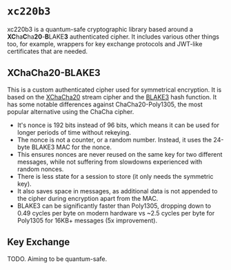 # `xc220b3`

xc220b3 is a quantum-safe cryptographic library based around a **XC**ha**C**ha**20**-**B**LAKE**3** authenticated cipher. It includes various other things too, for example, wrappers for key exchange protocols and JWT-like certificates that are needed.

## XChaCha20-BLAKE3

This is a custom authenticated cipher used for symmetrical encryption. It is based on the [XChaCha20](https://tools.ietf.org/html/draft-arciszewski-xchacha-03) stream cipher and the [BLAKE3](https://github.com/BLAKE3-team/BLAKE3) hash function. It has some notable differences against ChaCha20-Poly1305, the most popular alternative using the ChaCha cipher.

- It's nonce is 192 bits instead of 96 bits, which means it can be used for longer periods of time without rekeying.
- The nonce is not a counter, or a random number. Instead, it uses the 24-byte BLAKE3 MAC for the nonce.
- This ensures nonces are never reused on the same key for two different messages, while not suffering from slowdowns experienced with random nonces.
- There is less state for a session to store (it only needs the symmetric key).
- It also saves space in messages, as additional data is not appended to the cipher during encryption apart from the MAC.
- BLAKE3 can be significantly faster than Poly1305, dropping down to 0.49 cycles per byte on modern hardware vs ~2.5 cycles per byte for Poly1305 for 16KB+ messages (5x improvement).

## Key Exchange

TODO. Aiming to be quantum-safe.
